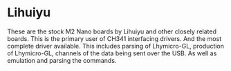 # Lihuiyu

These are the stock M2 Nano boards by Lihuiyu and other closely related boards. This is the primary user of CH341
interfacing drivers. And the most complete driver available. This includes parsing of Lhymicro-GL, production of
Lhymicro-GL, channels of the data being sent over the USB. As well as emulation and parsing the commands.

